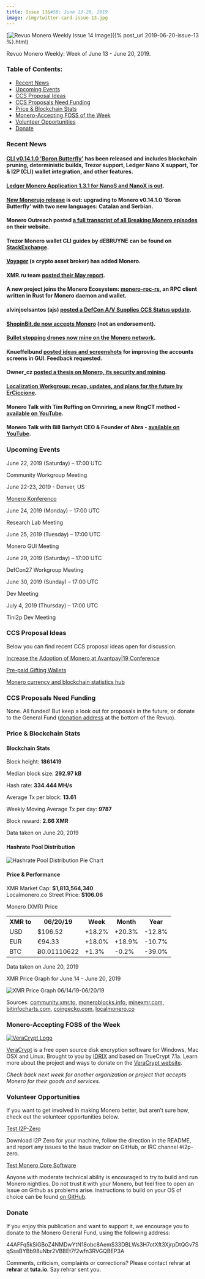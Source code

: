 ```yaml
---
title: Issue 13&#58; June 13-20, 2019
image: /img/twitter-card-issue-13.jpg
---
```

[<img src="/img/img-issue13.jpg" alt="Revuo Monero Weekly Issue 14 Image" class="img-lead">]({% post_url 2019-06-20-issue-13 %}.html)

<p class="text-lead">Revuo Monero Weekly: Week of June 13 - June 20, 2019.</p>
<!--more-->

<h3>Table of Contents:</h3>
<ul class="contents">
    <li><a href="#news">Recent News</a></li>
    <li><a href="#events">Upcoming Events</a></li>
    <li><a href="#ideas">CCS Proposal Ideas</a></li>
    <li><a href="#proposals">CCS Proposals Need Funding</a></li>
    <li><a href="#stats">Price & Blockchain Stats</a></li>
    <li><a href="#merchant">Monero-Accepting FOSS of the Week</a></li>
    <li><a href="#volunteer">Volunteer Opportunities</a></li>
    <li><a href="#donate">Donate</a></li>
</ul>

<h3 id="news">Recent News</h3>

<div class="newsbyte">
    <h4><a href="https://www.reddit.com/r/Monero/comments/c0w3cp/cli_v01410_boron_butterfly_released/" target="_blank">CLI v0.14.1.0 'Boron Butterfly'</a> has been released and includes blockchain pruning, deterministic builds, Trezor support, Ledger Nano X support, Tor & I2P (CLI) wallet integration, and other features.
    </h4>
</div>

<div class="newsbyte">
    <h4><a href="https://www.reddit.com/r/Monero/comments/c22csx/ledger_monero_application_131_for_nanos_and_nanox/" target="_blank">Ledger Monero Application 1.3.1 for NanoS and NanoX is out</a>.
    </h4>
</div>

<div class="newsbyte">
    <h4><a href="https://github.com/m2049r/xmrwallet/releases/tag/v1.11.10" target="_blank">New Monerujo release</a> is out: upgrading to Monero v0.14.1.0 'Boron Butterfly' with two new languages: Catalan and Serbian.
    </h4>
</div>

<div class="newsbyte">
    <h4>Monero Outreach posted <a href="https://www.monerooutreach.org/breaking-monero/" target="_blank">a full transcript of all Breaking Monero episodes</a> on their website.
    </h4>
</div>

<div class="newsbyte">
    <h4>Trezor Monero wallet CLI guides by dEBRUYNE can be found on <a href="https://monero.stackexchange.com/questions/11353/how-do-i-generate-a-trezor-monero-wallet-with-the-cli-monero-wallet-cli/" target="_blank">StackExchange</a>.</h4>
</div>

<div class="newsbyte">
    <h4><a href="https://twitter.com/investvoyager/status/1140697737354240004" target="_blank">Voyager</a> (a crypto asset broker) has added Monero.</h4>
</div>

<div class="newsbyte">
    <h4>XMR.ru team <a href="https://www.reddit.com/r/Monero/comments/c0uylf/xmrrureport_may/" target="_blank">posted their May report</a>.</h4>
</div>

<div class="newsbyte">
    <h4>A new project joins the Monero Ecosystem: <a href="https://www.reddit.com/r/Monero/comments/c22tnf/a_new_project_joins_the_monero_ecosystem/" target="_blank">monero-rpc-rs</a>, an RPC client written in Rust for Monero daemon and wallet.</h4>
</div>

<div class="newsbyte">
    <h4>alvinjoelsantos (ajs) <a href="https://www.reddit.com/r/Monero/comments/c1stli/status_update_defcon_av_supplies_ccs/" target="_blank">posted a DefCon A/V Supplies CCS Status update</a>.</h4>
</div>

<div class="newsbyte">
    <h4><a href="https://twitter.com/shopinbit/status/1140395714301878273" target="_blank">ShopinBit.de now accepts Monero</a> (not an endorsement).</h4>
</div>

<div class="newsbyte">
    <h4><a href="https://cryptoslate.com/bullet-stopping-drones-contribute-monero-network/" target="_blank">Bullet stopping drones now mine on the Monero network</a>.</h4>
</div>

<div class="newsbyte">
    <h4>Knueffelbund <a href="https://www.reddit.com/r/Monero/comments/c23zxn/feedback_request_ideas_for_improving_how_multiple/" target="_blank">posted ideas and screenshots</a> for improving the accounts screens in GUI. Feedback requested.</h4>
</div>

<div class="newsbyte">
    <h4>Owner_cz <a href="https://www.reddit.com/r/Monero/comments/c17s0c/after_one_year_of_writing_i_promised_to_share_my/" target="_blank">posted a thesis on Monero, its security and mining</a>.</h4>
</div>

<div class="newsbyte">
    <h4><a href="https://www.reddit.com/r/Monero/comments/c06vuw/my_last_proposal_as_coordinator_of_the/" target="_blank">Localization Workgroup: recap, updates, and plans for the future by ErCiccione</a>.</h4>
</div>

<div class="newsbyte">
    <h4>Monero Talk with Tim Ruffing on Omniring, a new RingCT method - <a href="https://youtu.be/HQOjeL_g0qA" target="_blank">available on YouTube</a>.</h4>
</div>

<div class="newsbyte">
    <h4>Monero Talk with Bill Barhydt CEO & Founder of Abra - <a href="https://youtu.be/Sfvl4WqsLXw" target="_blank">available on YouTube</a>.</h4>
</div>

<h3 id="events">Upcoming Events</h3>

<div class="event">
    <p class="date" markdown="1">June 22, 2019 (Saturday) – 17:00 UTC</p>
    <p markdown="1">Community Workgroup Meeting</p>
</div>

<div class="event">
    <p class="date" markdown="1">June 22-23, 2019 - Denver, US</p>
    <p markdown="1"><a href="http://monerokon.com/" target="_blank">Monero Konferenco</a></p>
</div>

<div class="event">
    <p class="date" markdown="1">June 24, 2019 (Monday) – 17:00 UTC</p>
    <p markdown="1">Research Lab Meeting</p>
</div>

<div class="event">
    <p class="date" markdown="1">June 25, 2019 (Tuesday) – 17:00 UTC</p>
    <p markdown="1">Monero GUI Meeting</p>
</div>

<div class="event">
    <p class="date">June 29, 2019 (Saturday) – 17:00 UTC</p>
    <p>DefCon27 Workgroup Meeting</p>
</div>

<div class="event">
    <p class="date" markdown="1">June 30, 2019 (Sunday) – 17:00 UTC</p>
    <p markdown="1">Dev Meeting</p>
</div>

<div class="event">
    <p class="date" markdown="1">July 4, 2019 (Thursday) – 17:00 UTC</p>
    <p markdown="1">Tini2p Dev Meeting</p>
</div>

<h3 id="ideas">CCS Proposal Ideas</h3>

<p>Below you can find recent CCS proposal ideas open for discussion.</p>

<div class="proposal">
<p><a href="https://repo.getmonero.org/monero-project/ccs-proposals/merge_requests/81" target="_blank">Increase the Adoption of Monero at Avantpay|19 Conference</a></p>
</div>

<div class="proposal">
<p><a href="https://repo.getmonero.org/monero-project/ccs-proposals/merge_requests/78" target="_blank">Pre-paid Gifting Wallets</a></p>
</div>

<div class="proposal">
<p><a href="https://repo.getmonero.org/monero-project/ccs-proposals/merge_requests/58" target="_blank">Monero currency and blockchain statistics hub</a></p>
</div>

<h3 id="proposals">CCS Proposals Need Funding</h3>

<p>None. All funded! But keep a look out for proposals in the future, or donate to the General Fund (<a href="#donate">donation address</a> at the bottom of the Revuo).</p>

<h3 id="stats">Price & Blockchain Stats</h3>

<h4 class="stat">Blockchain Stats</h4>

<div class="bcstats">
    <p>Block height: <b>1861419</b></p>
    <p>Median block size: <b>292.97 kB</b></p>
    <p>Hash rate: <b>334.444 MH/s</b></p>
    <p>Average Tx per block: <b>13.61</b></p>
    <p>Weekly Moving Average Tx per day: <b>9787</b></p>
    <p>Block reward: <b>2.66 XMR</b></p>
</div>
<p class="note">Data taken on June 20, 2019</p>

<h4 class="stat">Hashrate Pool Distribution</h4>
<p><img src="/img/hashrate-pool-distribution-0620.png" alt="Hashrate Pool Distribution Pie Chart"/></p>

<h4 class="stat">Price & Performance</h4>

<div class="price-intro">XMR Market Cap:  <b>$1,813,564,340</b><br>Localmonero.co Street Price: <b>$106.06</b></div>

<p class="table-title">Monero (XMR) Price</p>
<table class="price-table">
  <tr class="row1">
    <th>XMR to</th>
    <th>06/20/19</th>
    <th>Week</th>
    <th>Month</th>
    <th>Year</th>
  </tr>
  <tr>
    <td data-th="XMR to">USD</td>
    <td data-th="06/20/19">$106.52</td>
    <td data-th="Week" class="green">+18.2%</td>
    <td data-th="Month" class="green">+20.3%</td>
    <td data-th="Year" class="red">-12.8%</td>
  </tr>
  <tr class="row3">
    <td data-th="XMR to">EUR</td>
    <td data-th="06/20/19">€94.33</td>
    <td data-th="Week" class="green">+18.0%</td>
    <td data-th="Month" class="green">+18.9%</td>
    <td data-th="Year" class="red">-10.7%</td>
  </tr>
  <tr>
    <td data-th="XMR to">BTC</td>
    <td data-th="06/20/19">Ƀ0.01110622</td>
    <td data-th="Week" class="green">+1.3%</td>
    <td data-th="Month" class="red">-0.2%</td>
    <td data-th="Year" class="red">-39.0%</td>
  </tr>
</table>
<p class="note">Data taken on June 20, 2019</p>

<p class="table-title">XMR Price Graph for June 14 - June 20, 2019</p>

![XMR Price Graph 06/14/19-06/20/19](/img/weekly-chart-0620.png "XMR Price Graph 06/14/19-06/20/19") 

Sources: <a href="https://community.xmr.to/explorer/mainnet/" target="_blank">community.xmr.to</a>, <a href="https://moneroblocks.info/stats/transaction-stats" target="_blank">moneroblocks.info</a>, <a href="https://minexmr.com/pools.html" target="_blank">minexmr.com</a>, <a href="https://bitinfocharts.com/monero/" target="_blank">bitinfocharts.com</a>, <a href="https://www.coingecko.com/" target="_blank">coingecko.com</a>, <a href="https://localmonero.co/" target="_blank">localmonero.co</a>

<h3 id="merchant">Monero-Accepting FOSS of the Week</h3>

<a href="https://www.veracrypt.fr/en/Home.html" target="_blank"><img src="/img/Veracrypt%20Logo.png" alt="VeraCrypt Logo" class="merchant-img" id="veracrypt"></a>

<a href="https://www.veracrypt.fr/en/Home.html" target="_blank">VeraCrypt</a> is a free open source disk encryption software for Windows, Mac OSX and Linux. Brought to you by <a href="https://www.idrix.fr" target="_blank">IDRIX</a> and based on TrueCrypt 7.1a. Learn more about the project and ways to donate on the <a href="https://www.veracrypt.fr/en/Home.html" target="_blank">VeraCrypt website</a>.

<i>Check back next week for another organization or project that accepts Monero for their goods and services.</i>

<h3 id="volunteer">Volunteer Opportunities</h3>

<p>If you want to get involved in making Monero better, but aren’t sure how, check out the volunteer opportunities below.</p>

<div class="newsbyte">
    <p class="date"><a href="https://github.com/i2p-zero/i2p-zero/releases" target="_blank">Test I2P-Zero</a></p>
    <p>Download I2P Zero for your machine, follow the direction in the README, and report any issues to the Issue tracker on GitHub, or IRC channel #i2p-zero.</p>
</div>

<div class="newsbyte">
    <p class="date"><a href="https://github.com/monero-project/monero" target="_blank">Test Monero Core Software</a></p>
    <p>Anyone with moderate technical ability is encouraged to try to build and run Monero nightlies. Do not trust it with your Monero, but feel free to open an Issue on Github as problems arise. Instructions to build on your OS of choice can be found <a href="https://github.com/monero-project/monero#compiling-monero-from-source" target="_blank">on GitHub</a>. </p>
</div>

<h3 id="donate">Donate</h3>

<p markdown="1">If you enjoy this publication and want to support it, we encourage you to donate to the Monero General Fund, using the following address:</p>

<p class="address" markdown="1">44AFFq5kSiGBoZ4NMDwYtN18obc8AemS33DBLWs3H7otXft3XjrpDtQGv7SqSsaBYBb98uNbr2VBBEt7f2wfn3RVGQBEP3A</p>

<!--p><a href="monero:44AFFq5kSiGBoZ4NMDwYtN18obc8AemS33DBLWs3H7otXft3XjrpDtQGv7SqSsaBYBb98uNbr2VBBEt7f2wfn3RVGQBEP3A" class="qr"><img src="/img/donate-monero.png"></a></p-->

Comments, criticism, complaints or corrections? Please contact rehrar at **rehrar** at **tuta.io**. Say rehrar sent you.